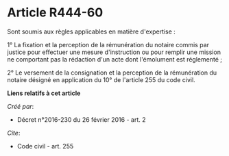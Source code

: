 # Article R444-60

Sont soumis aux règles applicables en matière d'expertise : 

1° La fixation et la perception de la rémunération du notaire commis par justice pour effectuer une mesure d'instruction ou
pour remplir une mission ne comportant pas la rédaction d'un acte dont l'émolument est réglementé ; 

2° Le versement de la consignation et la perception de la rémunération du notaire désigné en application du 10° de l'article
255 du code civil.

**Liens relatifs à cet article**

_Créé par_:

  - Décret n°2016-230 du 26 février 2016 - art. 2

_Cite_:

  - Code civil - art. 255
